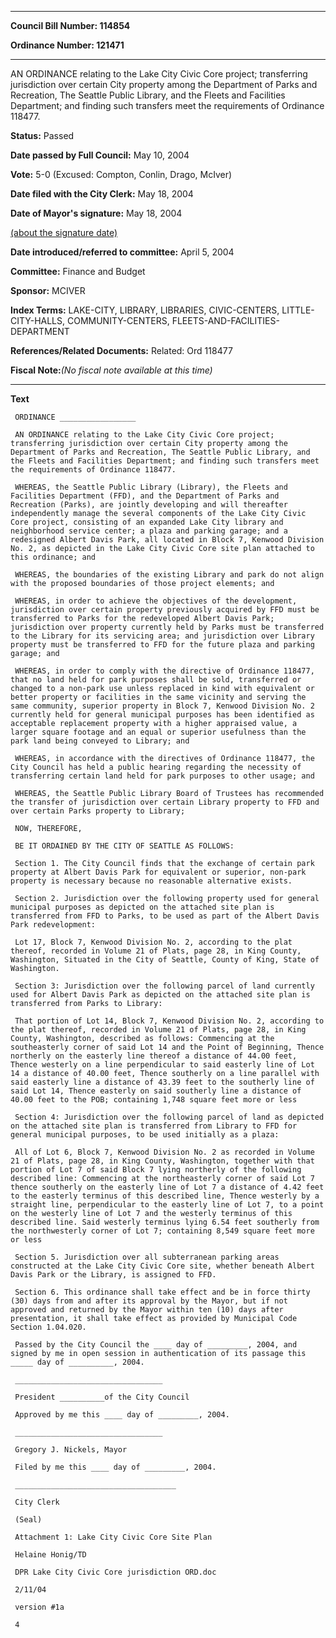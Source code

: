 

********

**Council Bill Number: 114854**
   
**Ordinance Number: 121471**
********

 AN ORDINANCE relating to the Lake City Civic Core project; transferring jurisdiction over certain City property among the Department of Parks and Recreation, The Seattle Public Library, and the Fleets and Facilities Department; and finding such transfers meet the requirements of Ordinance 118477.

**Status:** Passed
   
**Date passed by Full Council:** May 10, 2004
   
**Vote:** 5-0 (Excused: Compton, Conlin, Drago, McIver)
   
**Date filed with the City Clerk:** May 18, 2004
   
**Date of Mayor's signature:** May 18, 2004
   
[(about the signature date)](/~public/approvaldate.htm)
   
   
   
**Date introduced/referred to committee:** April 5, 2004
   
**Committee:** Finance and Budget
   
**Sponsor:** MCIVER
   
   
**Index Terms:** LAKE-CITY, LIBRARY, LIBRARIES, CIVIC-CENTERS, LITTLE-CITY-HALLS, COMMUNITY-CENTERS, FLEETS-AND-FACILITIES-DEPARTMENT

**References/Related Documents:** Related: Ord 118477

**Fiscal Note:**_(No fiscal note available at this time)_

********

**Text**
   
```
 ORDINANCE _________________

 AN ORDINANCE relating to the Lake City Civic Core project; transferring jurisdiction over certain City property among the Department of Parks and Recreation, The Seattle Public Library, and the Fleets and Facilities Department; and finding such transfers meet the requirements of Ordinance 118477.

 WHEREAS, the Seattle Public Library (Library), the Fleets and Facilities Department (FFD), and the Department of Parks and Recreation (Parks), are jointly developing and will thereafter independently manage the several components of the Lake City Civic Core project, consisting of an expanded Lake City library and neighborhood service center; a plaza and parking garage; and a redesigned Albert Davis Park, all located in Block 7, Kenwood Division No. 2, as depicted in the Lake City Civic Core site plan attached to this ordinance; and

 WHEREAS, the boundaries of the existing Library and park do not align with the proposed boundaries of those project elements; and

 WHEREAS, in order to achieve the objectives of the development, jurisdiction over certain property previously acquired by FFD must be transferred to Parks for the redeveloped Albert Davis Park; jurisdiction over property currently held by Parks must be transferred to the Library for its servicing area; and jurisdiction over Library property must be transferred to FFD for the future plaza and parking garage; and

 WHEREAS, in order to comply with the directive of Ordinance 118477, that no land held for park purposes shall be sold, transferred or changed to a non-park use unless replaced in kind with equivalent or better property or facilities in the same vicinity and serving the same community, superior property in Block 7, Kenwood Division No. 2 currently held for general municipal purposes has been identified as acceptable replacement property with a higher appraised value, a larger square footage and an equal or superior usefulness than the park land being conveyed to Library; and

 WHEREAS, in accordance with the directives of Ordinance 118477, the City Council has held a public hearing regarding the necessity of transferring certain land held for park purposes to other usage; and

 WHEREAS, the Seattle Public Library Board of Trustees has recommended the transfer of jurisdiction over certain Library property to FFD and over certain Parks property to Library;

 NOW, THEREFORE,

 BE IT ORDAINED BY THE CITY OF SEATTLE AS FOLLOWS:

 Section 1. The City Council finds that the exchange of certain park property at Albert Davis Park for equivalent or superior, non-park property is necessary because no reasonable alternative exists.

 Section 2. Jurisdiction over the following property used for general municipal purposes as depicted on the attached site plan is transferred from FFD to Parks, to be used as part of the Albert Davis Park redevelopment:

 Lot 17, Block 7, Kenwood Division No. 2, according to the plat thereof, recorded in Volume 21 of Plats, page 28, in King County, Washington, Situated in the City of Seattle, County of King, State of Washington.

 Section 3: Jurisdiction over the following parcel of land currently used for Albert Davis Park as depicted on the attached site plan is transferred from Parks to Library:

 That portion of Lot 14, Block 7, Kenwood Division No. 2, according to the plat thereof, recorded in Volume 21 of Plats, page 28, in King County, Washington, described as follows: Commencing at the southeasterly corner of said Lot 14 and the Point of Beginning, Thence northerly on the easterly line thereof a distance of 44.00 feet, Thence westerly on a line perpendicular to said easterly line of Lot 14 a distance of 40.00 feet, Thence southerly on a line parallel with said easterly line a distance of 43.39 feet to the southerly line of said Lot 14, Thence easterly on said southerly line a distance of 40.00 feet to the POB; containing 1,748 square feet more or less

 Section 4: Jurisdiction over the following parcel of land as depicted on the attached site plan is transferred from Library to FFD for general municipal purposes, to be used initially as a plaza:

 All of Lot 6, Block 7, Kenwood Division No. 2 as recorded in Volume 21 of Plats, page 28, in King County, Washington, together with that portion of Lot 7 of said Block 7 lying northerly of the following described line: Commencing at the northeasterly corner of said Lot 7 thence southerly on the easterly line of Lot 7 a distance of 4.42 feet to the easterly terminus of this described line, Thence westerly by a straight line, perpendicular to the easterly line of Lot 7, to a point on the westerly line of Lot 7 and the westerly terminus of this described line. Said westerly terminus lying 6.54 feet southerly from the northwesterly corner of Lot 7; containing 8,549 square feet more or less

 Section 5. Jurisdiction over all subterranean parking areas constructed at the Lake City Civic Core site, whether beneath Albert Davis Park or the Library, is assigned to FFD.

 Section 6. This ordinance shall take effect and be in force thirty (30) days from and after its approval by the Mayor, but if not approved and returned by the Mayor within ten (10) days after presentation, it shall take effect as provided by Municipal Code Section 1.04.020.

 Passed by the City Council the ____ day of _________, 2004, and signed by me in open session in authentication of its passage this _____ day of __________, 2004.

 _________________________________

 President __________of the City Council

 Approved by me this ____ day of _________, 2004.

 _________________________________

 Gregory J. Nickels, Mayor

 Filed by me this ____ day of _________, 2004.

 ____________________________________

 City Clerk

 (Seal)

 Attachment 1: Lake City Civic Core Site Plan

 Helaine Honig/TD

 DPR Lake City Civic Core jurisdiction ORD.doc

 2/11/04

 version #1a

 4

```
